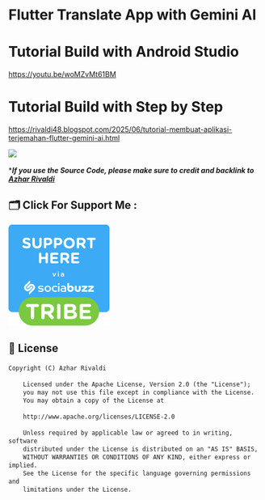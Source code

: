 # Flutter Translate App with Gemini AI

# Tutorial Build with Android Studio
https://youtu.be/woMZvMt61BM

# Tutorial Build with Step by Step
https://rivaldi48.blogspot.com/2025/06/tutorial-membuat-aplikasi-terjemahan-flutter-gemini-ai.html

<img src="https://blogger.googleusercontent.com/img/b/R29vZ2xl/AVvXsEioDelMVLEGFEow0xxCQNCTztfJBXY6CuLNEh5xF3jVDMPz4V1Y0J_Mqx1-XHav8h8YOR42ZW5YRFmeuhAwdkHlQNx-8VXZkSmGKZe4YK0CRPEbL8bwlEGvZLe4PV8GBumo40LMv3a_yD_8DJKuBXMpauSb7P8ORIF-L_tk6ltm3_ABblBfrzY1tmFvvUwx/s1280/Tutorial%20Membuat%20Aplikasi%20Terjemahan%20dengan%20Flutter%20Gemini%20AI.png" data-canonical-src="https://rivaldi48.blogspot.com/2025/06/tutorial-membuat-aplikasi-terjemahan-flutter-gemini-ai.html" style="max-width:100%;">

****If you use the Source Code, please make sure to credit and backlink to [Azhar Rivaldi](https://rivaldi48.blogspot.com/)***

## 🗂 Click For Support Me :
<a href="https://sociabuzz.com/azharrvldi_/donate"> 
<img src="https://github.com/AzharRivaldi/AzharRivaldi/blob/master/Support%20Here.png" width="200" height="200"></a>

## 📄 License

```
Copyright (C) Azhar Rivaldi

    Licensed under the Apache License, Version 2.0 (the "License");
    you may not use this file except in compliance with the License.
    You may obtain a copy of the License at

    http://www.apache.org/licenses/LICENSE-2.0

    Unless required by applicable law or agreed to in writing, software
    distributed under the License is distributed on an "AS IS" BASIS,
    WITHOUT WARRANTIES OR CONDITIONS OF ANY KIND, either express or implied.
    See the License for the specific language governing permissions and
    limitations under the License.

```

